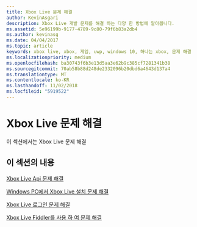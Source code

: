 ```yaml
---
title: Xbox Live 문제 해결
author: KevinAsgari
description: Xbox Live 개발 문제를 해결 하는 다양 한 방법에 알아봅니다.
ms.assetid: 5e96199b-9177-4789-9c80-79f6b83a2db4
ms.author: kevinasg
ms.date: 04/04/2017
ms.topic: article
keywords: xbox live, xbox, 게임, uwp, windows 10, 하나는 xbox, 문제 해결
ms.localizationpriority: medium
ms.openlocfilehash: ba30743f6b3e13d5aa3e62b9c385cf7281341b38
ms.sourcegitcommit: 70ab58b88d248de2332096b20dbd6a4643d137a4
ms.translationtype: MT
ms.contentlocale: ko-KR
ms.lasthandoff: 11/02/2018
ms.locfileid: "5919522"
---
```

# <a name="troubleshooting-xbox-live"></a>Xbox Live 문제 해결

이 섹션에서는 Xbox Live 문제 해결

## <a name="in-this-section"></a>이 섹션의 내용

[Xbox Live Api 문제 해결](troubleshooting-the-xbox-live-services-api.md)

[Windows PC에서 Xbox Live 설치 문제 해결](troubleshooting-pc-setup.md)

[Xbox Live 로그인 문제 해결](troubleshooting-sign-in.md)

[Xbox Live Fiddler를 사용 하 여 문제 해결](how-to-set-up-fiddler-for-debugging.md)
